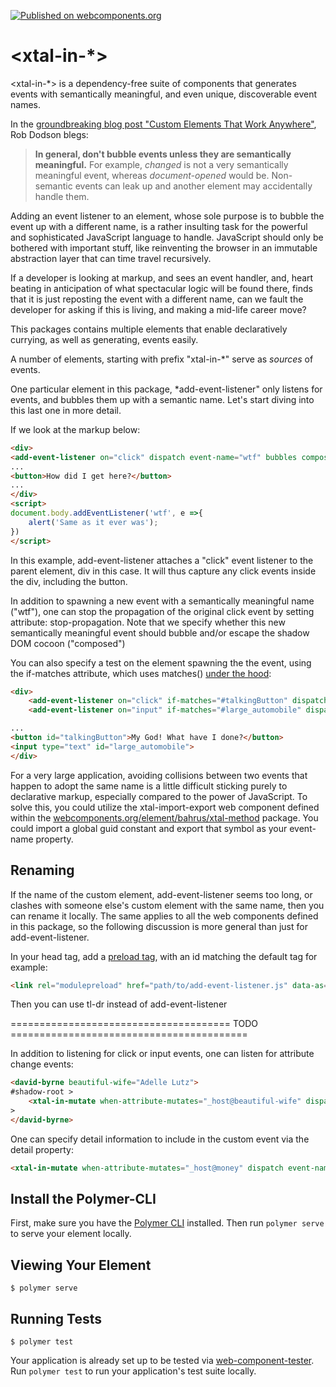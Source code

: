 [![Published on webcomponents.org](https://img.shields.io/badge/webcomponents.org-published-blue.svg)](https://www.webcomponents.org/element/bahrus/xtal-in)

# \<xtal-in-*\>

\<xtal-in-*\> is a dependency-free suite of components that generates events with semantically meaningful, and even unique, discoverable event names.

In the [groundbreaking blog post "Custom Elements That Work Anywhere"](http://robdodson.me/interoperable-custom-elements/), Rob Dodson blegs:

> **In general, don't bubble events unless they are semantically meaningful.** For example, *changed* is not a very semantically
> meaningful event, whereas *document-opened* would be. Non-semantic events can leak up and another element may accidentally handle them. 

Adding an event listener to an element, whose sole purpose is to bubble the event up with a different name, is a rather insulting task for the powerful and sophisticated JavaScript language to handle.  JavaScript should only be bothered with important stuff, like reinventing the browser in an immutable abstraction layer that can time travel recursively.

If a developer is looking at markup, and sees an event handler, and, heart beating in anticipation of what spectacular logic will be found there, finds that it is just reposting the event with a different name, can we fault the developer for asking if this is living, and making a mid-life career move?

This packages contains multiple elements that enable declaratively currying, as well as generating, events easily.

A number of elements, starting with prefix "xtal-in-*" serve as *sources* of events.

One particular element in this package, *add-event-listener" only listens for events, and bubbles them up with a semantic name.  Let's start diving into this last one in more detail.

If we look at the markup below:


```html
<div>
<add-event-listener on="click" dispatch event-name="wtf" bubbles composed></add-event-listener>
...
<button>How did I get here?</button>
...
</div>
<script>
document.body.addEventListener('wtf', e =>{
    alert('Same as it ever was');
})
</script>
```

In this example, add-event-listener attaches a "click" event listener to the parent element, div in this case.  It will thus capture any click events inside the div, including the button.

In addition to spawning a new event with a semantically meaningful name ("wtf"), one can stop the propagation of the original click event by setting attribute:  stop-propagation.  Note that we specify whether this new semantically meaningful event should bubble and/or escape the shadow DOM cocoon ("composed")


You can also specify a test on the element spawning the  the event, using the if-matches attribute, which uses matches() [under the hood](https://developer.mozilla.org/en-US/docs/Web/API/Element/matches):

```html
<div>
    <add-event-listener on="click" if-matches="#talkingButton" dispatch event-name="¯\_(ツ)_/¯" bubbles composed></add-event-listener>
    <add-event-listener on="input" if-matches="#large_automobile" dispatch event-name="behind-the-wheel"></xtal-in>

...
<button id="talkingButton">My God! What have I done?</button>
<input type="text" id="large_automobile">
</div>
```

For a very large application, avoiding collisions between two events that happen to adopt the same name is a little difficult sticking purely to declarative markup, especially compared to the power of JavaScript.  To solve this, you could utilize the xtal-import-export web component defined within the [webcomponents.org/element/bahrus/xtal-method](xtal-method) package.  You could import a global guid constant and export that symbol as your event-name property.

## Renaming

If the name of the custom element, add-event-listener seems too long, or clashes with someone else's custom element with the same name, then you can rename it locally.  The same applies to all the web components defined in this package, so the following discussion is more general than just for add-event-listener.

In your head tag, add a [preload tag](https://www.chromestatus.com/features/5762805915451392), with an id matching the default tag for example:

```html
<link rel="modulepreload" href="path/to/add-event-listener.js" data-as="tl-dr">
```

Then you can use tl-dr instead of add-event-listener

======================================   TODO ========================================= 

In addition to listening for click or input events, one can listen for attribute change events:

```html
<david-byrne beautiful-wife="Adelle Lutz">
#shadow-root >
    <xtal-in-mutate when-attribute-mutates="_host@beautiful-wife" dispatch event-name="once-in-a-lifetime">
>
</david-byrne>
```

One can specify detail information to include in the custom event via the detail property:

```html
<xtal-in-mutate when-attribute-mutates="_host@money" dispatch event-name="blue-again" event-detail="[[waterFlow]]">
```



## Install the Polymer-CLI

First, make sure you have the [Polymer CLI](https://www.npmjs.com/package/polymer-cli) installed. Then run `polymer serve` to serve your element locally.

## Viewing Your Element

```
$ polymer serve
```

## Running Tests

```
$ polymer test
```

Your application is already set up to be tested via [web-component-tester](https://github.com/Polymer/web-component-tester). Run `polymer test` to run your application's test suite locally.
